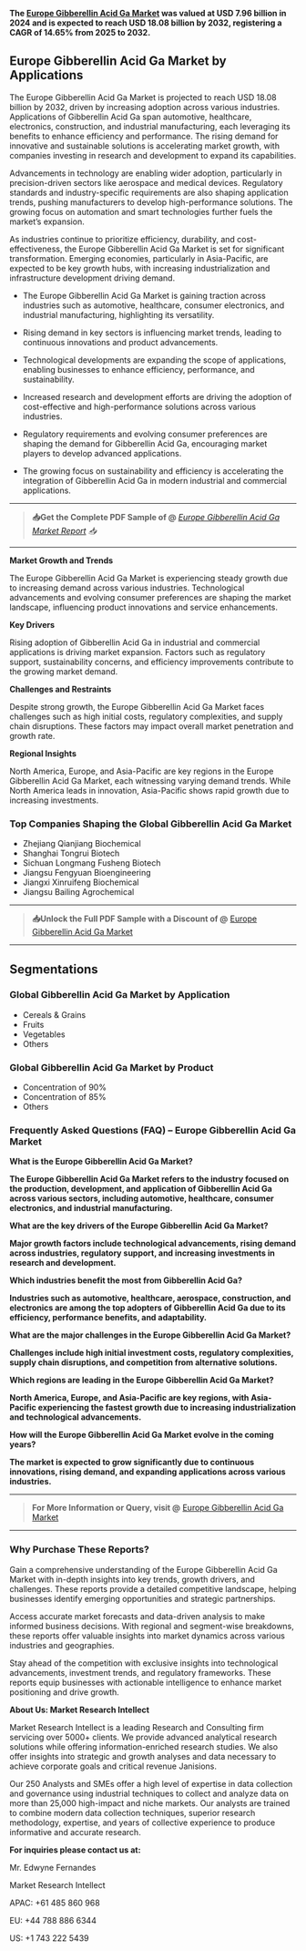 <p><strong>The <a href="https://www.marketresearchintellect.com/download-sample/?rid=301007&amp;utm_source=Pulse-April-Europe&amp;utm_medium=852">Europe Gibberellin Acid Ga Market</a> was valued at USD 7.96 billion in 2024 and is expected to reach USD 18.08 billion by 2032, registering a CAGR of 14.65% from 2025 to 2032.</strong></p><h2>Europe Gibberellin Acid Ga Market by Applications&nbsp;</h2><p><p>The Europe Gibberellin Acid Ga Market is projected to reach USD 18.08 billion by 2032, driven by increasing adoption across various industries. Applications of Gibberellin Acid Ga span automotive, healthcare, electronics, construction, and industrial manufacturing, each leveraging its benefits to enhance efficiency and performance. The rising demand for innovative and sustainable solutions is accelerating market growth, with companies investing in research and development to expand its capabilities.</p><p>Advancements in technology are enabling wider adoption, particularly in precision-driven sectors like aerospace and medical devices. Regulatory standards and industry-specific requirements are also shaping application trends, pushing manufacturers to develop high-performance solutions. The growing focus on automation and smart technologies further fuels the market&rsquo;s expansion.</p><p>As industries continue to prioritize efficiency, durability, and cost-effectiveness, the Europe Gibberellin Acid Ga Market is set for significant transformation. Emerging economies, particularly in Asia-Pacific, are expected to be key growth hubs, with increasing industrialization and infrastructure development driving demand.</p></p><ul><li><p>The Europe Gibberellin Acid Ga Market is gaining traction across industries such as automotive, healthcare, consumer electronics, and industrial manufacturing, highlighting its versatility.</p></li><li><p>Rising demand in key sectors is influencing market trends, leading to continuous innovations and product advancements.</p></li><li><p>Technological developments are expanding the scope of applications, enabling businesses to enhance efficiency, performance, and sustainability.</p></li><li><p>Increased research and development efforts are driving the adoption of cost-effective and high-performance solutions across various industries.</p></li><li><p>Regulatory requirements and evolving consumer preferences are shaping the demand for Gibberellin Acid Ga, encouraging market players to develop advanced applications.</p></li><li><p>The growing focus on sustainability and efficiency is accelerating the integration of Gibberellin Acid Ga in modern industrial and commercial applications.</p></li></ul><hr /><blockquote><p><strong><span class="font-[700]">📥Get the Complete PDF Sample of @ </span></strong><em><span class="font-[700]"><a href="https://www.marketresearchintellect.com/download-sample/?rid=301007&amp;utm_source=Pulse-April-Europe&amp;utm_medium=852" target="_blank" data-tracking-control-name="article-ssr-frontend-pulse_little-text-block" data-tracking-will-navigate="" data-test-link="">Europe Gibberellin Acid Ga Market Report</a>&nbsp;📥</span></em></p></blockquote><hr /><p class="" data-start="77" data-end="360"><strong data-start="77" data-end="105">Market Growth and Trends</strong></p><p class="" data-start="77" data-end="360">The Europe Gibberellin Acid Ga Market is experiencing steady growth due to increasing demand across various industries. Technological advancements and evolving consumer preferences are shaping the market landscape, influencing product innovations and service enhancements.</p><p class="" data-start="362" data-end="606"><strong data-start="362" data-end="377">Key Drivers</strong></p><p class="" data-start="362" data-end="606">Rising adoption of Gibberellin Acid Ga in industrial and commercial applications is driving market expansion. Factors such as regulatory support, sustainability concerns, and efficiency improvements contribute to the growing market demand.</p><p class="" data-start="608" data-end="849"><strong data-start="608" data-end="637">Challenges and Restraints</strong></p><p class="" data-start="608" data-end="849">Despite strong growth, the Europe Gibberellin Acid Ga Market faces challenges such as high initial costs, regulatory complexities, and supply chain disruptions. These factors may impact overall market penetration and growth rate.</p><p class="" data-start="851" data-end="1095"><strong data-start="851" data-end="872">Regional Insights</strong></p><p class="" data-start="851" data-end="1095">North America, Europe, and Asia-Pacific are key regions in the Europe Gibberellin Acid Ga Market, each witnessing varying demand trends. While North America leads in innovation, Asia-Pacific shows rapid growth due to increasing investments.</p><p><h3>Top Companies Shaping the Global Gibberellin Acid Ga Market </h3><ul><li>Zhejiang Qianjiang Biochemical</li><li>Shanghai Tongrui Biotech</li><li>Sichuan Longmang Fusheng Biotech</li><li>Jiangsu Fengyuan Bioengineering</li><li>Jiangxi Xinruifeng Biochemical</li><li>Jiangsu Bailing Agrochemical</li></ul></p><hr /><blockquote><p><strong>📥Unlock the Full PDF Sample with a Discount of @</strong> <a href="https://www.marketresearchintellect.com/ask-for-discount/?rid=301007&amp;utm_source=Pulse-April-Europe&amp;utm_medium=852">Europe Gibberellin Acid Ga Market</a></p></blockquote><hr /><p><h2>Segmentations</h2><h3>Global Gibberellin Acid Ga Market by Application</h3><ul><li>Cereals & Grains</li><li>Fruits</li><li>Vegetables</li><li>Others</li></ul><h3>Global Gibberellin Acid Ga Market by Product</h3><ul><li>Concentration of 90%</li><li>Concentration of 85%</li><li>Others</li></ul></p><h3><strong>Frequently Asked Questions (FAQ) &ndash; Europe Gibberellin Acid Ga Market</strong></h3><p><strong>What is the Europe Gibberellin Acid Ga Market?</strong></p><p><strong>The Europe Gibberellin Acid Ga Market refers to the industry focused on the production, development, and application of Gibberellin Acid Ga across various sectors, including automotive, healthcare, consumer electronics, and industrial manufacturing.</strong></p><p><strong>What are the key drivers of the Europe Gibberellin Acid Ga Market?</strong></p><p><strong>Major growth factors include technological advancements, rising demand across industries, regulatory support, and increasing investments in research and development.</strong></p><p><strong>Which industries benefit the most from Gibberellin Acid Ga?</strong></p><p><strong>Industries such as automotive, healthcare, aerospace, construction, and electronics are among the top adopters of Gibberellin Acid Ga due to its efficiency, performance benefits, and adaptability.</strong></p><p><strong>What are the major challenges in the Europe Gibberellin Acid Ga Market?</strong></p><p><strong>Challenges include high initial investment costs, regulatory complexities, supply chain disruptions, and competition from alternative solutions.</strong></p><p><strong>Which regions are leading in the Europe Gibberellin Acid Ga Market?</strong></p><p><strong>North America, Europe, and Asia-Pacific are key regions, with Asia-Pacific experiencing the fastest growth due to increasing industrialization and technological advancements.</strong></p><p><strong>How will the Europe Gibberellin Acid Ga Market evolve in the coming years?</strong></p><p><strong>The market is expected to grow significantly due to continuous innovations, rising demand, and expanding applications across various industries.</strong></p><hr /><blockquote><p><span class="font-[700]"><strong>For More Information or Query, visit&nbsp;@</strong>&nbsp;</span><span class="font-[700]"><a href="https://www.marketresearchintellect.com/product/global-gibberellin-acid-ga-market-size-and-forecast-2/?utm_source=Linkedin&utm_medium=852" target="_blank" data-tracking-control-name="article-ssr-frontend-pulse_little-text-block" data-tracking-will-navigate="" data-test-link="">Europe Gibberellin Acid Ga Market</a></span></p></blockquote><hr /><h3><strong data-start="0" data-end="31">Why Purchase These Reports?</strong></h3><p class="" data-start="35" data-end="297">Gain a comprehensive understanding of the Europe Gibberellin Acid Ga Market with in-depth insights into key trends, growth drivers, and challenges. These reports provide a detailed competitive landscape, helping businesses identify emerging opportunities and strategic partnerships.</p><p class="" data-start="299" data-end="540">Access accurate market forecasts and data-driven analysis to make informed business decisions. With regional and segment-wise breakdowns, these reports offer valuable insights into market dynamics across various industries and geographies.</p><p class="" data-start="542" data-end="784">Stay ahead of the competition with exclusive insights into technological advancements, investment trends, and regulatory frameworks. These reports equip businesses with actionable intelligence to enhance market positioning and drive growth.</p><p><strong><span class="font-[700]">About Us: Market Research Intellect</span></strong></p><p><span class="">Market Research Intellect is a leading Research and Consulting firm servicing over 5000+ clients. We provide advanced analytical research solutions while offering information-enriched research studies.&nbsp;</span>We also offer insights into strategic and growth analyses and data necessary to achieve corporate goals and critical revenue Janisions.</p><p><span class="">Our 250 Analysts and SMEs offer a high level of expertise in data collection and governance using industrial techniques to collect and analyze data on more than 25,000 high-impact and niche markets. Our analysts are trained to combine modern data collection techniques, superior research methodology, expertise, and years of collective experience to produce informative and accurate research.</span></p><p><strong>For inquiries please contact us at:</strong></p><p>Mr. Edwyne Fernandes</p><p>Market Research Intellect</p><p>APAC: +61 485 860 968</p><p>EU: +44 788 886 6344</p><p>US: +1 743 222 5439</p>